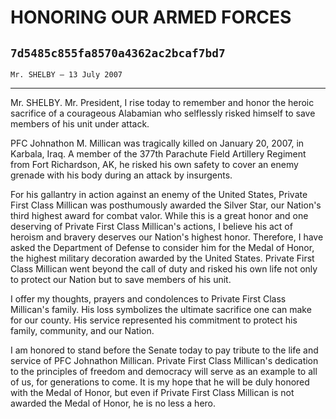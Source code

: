 # HONORING OUR ARMED FORCES
## `7d5485c855fa8570a4362ac2bcaf7bd7`
`Mr. SHELBY — 13 July 2007`

---


Mr. SHELBY. Mr. President, I rise today to remember and honor the 
heroic sacrifice of a courageous Alabamian who selflessly risked 
himself to save members of his unit under attack.

PFC Johnathon M. Millican was tragically killed on January 20, 2007, 
in Karbala, Iraq. A member of the 377th Parachute Field Artillery 
Regiment from Fort Richardson, AK, he risked his own safety to cover an 
enemy grenade with his body during an attack by insurgents.

For his gallantry in action against an enemy of the United States, 
Private First Class Millican was posthumously awarded the Silver Star, 
our Nation's third highest award for combat valor. While this is a 
great honor and one deserving of Private First Class Millican's 
actions, I believe his act of heroism and bravery deserves our Nation's 
highest honor. Therefore, I have asked the Department of Defense to 
consider him for the Medal of Honor, the highest military decoration 
awarded by the United States. Private First Class Millican went beyond 
the call of duty and risked his own life not only to protect our Nation 
but to save members of his unit.

I offer my thoughts, prayers and condolences to Private First Class 
Millican's family. His loss symbolizes the ultimate sacrifice one can 
make for our county. His service represented his commitment to protect 
his family, community, and our Nation.

I am honored to stand before the Senate today to pay tribute to the 
life and service of PFC Johnathon Millican. Private First Class 
Millican's dedication to the principles of freedom and democracy will 
serve as an example to all of us, for generations to come. It is my 
hope that he will be duly honored with the Medal of Honor, but even if 
Private First Class Millican is not awarded the Medal of Honor, he is 
no less a hero.
